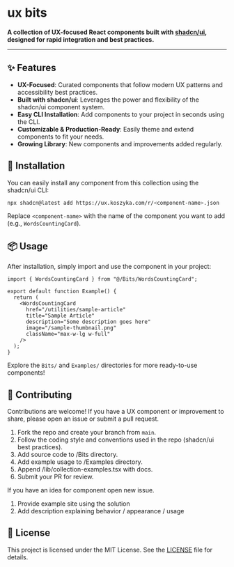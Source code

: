 # ux bits

**A collection of UX-focused React components built with [shadcn/ui](https://ui.shadcn.com/), designed for rapid integration and best practices.**

---

## ✨ Features

- **UX-Focused**: Curated components that follow modern UX patterns and accessibility best practices.
- **Built with shadcn/ui**: Leverages the power and flexibility of the shadcn/ui component system.
- **Easy CLI Installation**: Add components to your project in seconds using the CLI.
- **Customizable & Production-Ready**: Easily theme and extend components to fit your needs.
- **Growing Library**: New components and improvements added regularly.

## 🚀 Installation

You can easily install any component from this collection using the shadcn/ui CLI:

```bash
npx shadcn@latest add https://ux.koszyka.com/r/<component-name>.json
```

Replace `<component-name>` with the name of the component you want to add (e.g., `WordsCountingCard`).

## 📦 Usage

After installation, simply import and use the component in your project:

```tsx
import { WordsCountingCard } from "@/Bits/WordsCountingCard";

export default function Example() {
  return (
    <WordsCountingCard
      href="/utilities/sample-article"
      title="Sample Article"
      description="Some description goes here"
      image="/sample-thumbnail.png"
      className="max-w-lg w-full"
    />
  );
}
```

Explore the `Bits/` and `Examples/` directories for more ready-to-use components!

## 🤝 Contributing

Contributions are welcome! If you have a UX component or improvement to share, please open an issue or submit a pull request.

1. Fork the repo and create your branch from `main`.
2. Follow the coding style and conventions used in the repo (shadcn/ui best practices).
3. Add source code to /Bits directory.
4. Add example usage to /Examples directory.
5. Append /lib/collection-examples.tsx with docs.
6. Submit your PR for review.

If you have an idea for component open new issue.

1. Provide example site using the solution
2. Add description explaining behavior / appearance / usage

## 📄 License

This project is licensed under the MIT License. See the [LICENSE](LICENSE) file for details.

